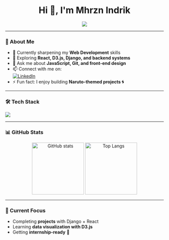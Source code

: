 <h1 align="center">Hi 👋, I'm Mhrzn Indrik</h1>

<p align="center">
  <img src="https://readme-typing-svg.herokuapp.com?font=Fira+Code&size=22&pause=1000&center=true&width=500&lines=Junior+Software+Developer;Web+Dev+%7C+Open+Source+Enthusiast;Naruto-themed+Projects+Lover🌀;Always+learning+new+things" />
</p>

---

### 🌟 About Me
- 🔭 Currently sharpening my **Web Development** skills  
- 🌱 Exploring **React, D3.js, Django, and backend systems**  
- 💬 Ask me about **JavaScript, Git, and front-end design**  
- 📫 Connect with me on:  
  [![LinkedIn](https://img.shields.io/badge/LinkedIn-blue?style=for-the-badge&logo=linkedin)](https://www.linkedin.com/in/indrik-maharjan-039192348)  
- ⚡ Fun fact: I enjoy building **Naruto-themed projects 🌀**

---

### 🛠️ Tech Stack
<p>
  <img src="https://skillicons.dev/icons?i=html,css,js,react,django,python,git,github,mysql,figma,vscode" />
</p>

---

### 📊 GitHub Stats
<p align="center">
  <img src="https://github-readme-stats.vercel.app/api?username=mhrznindrik&show_icons=true&theme=tokyonight" alt="GitHub stats" height="165"/>
  <img src="https://github-readme-stats.vercel.app/api/top-langs/?username=mhrznindrik&layout=compact&theme=tokyonight" alt="Top Langs" height="165"/>
</p>

---

### 🚀 Current Focus
- Completing **projects** with Django + React  
- Learning **data visualization with D3.js**  
- Getting **internship-ready** 💼  
